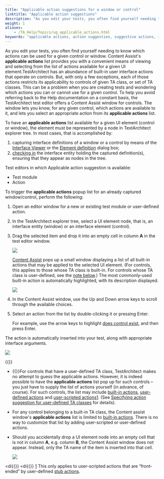```yaml
--- 
title: "Applicable action suggestions for a window or control"
linktitle: "Applicable action suggestions"
description: "As you edit your tests, you often find yourself needing to know which actions can be used for a given control or window. Content Assist's applicable actions list provides you with a convenient means of viewing and selecting from the list of actions available for a given UI element."
weight: 1
aliases: 
    - /TA_Help/Topics/ug_applicable_actions.html
keywords: "applicable actions, action suggestion, suggestive actions, interface elements, interface entities"
---
```


As you edit your tests, you often find yourself needing to know which actions can be used for a given control or window. Content Assist's **applicable actions** list provides you with a convenient means of viewing and selecting from the list of actions available for a given UI element.TestArchitect has an abundance of built-in user interface actions that operate on controls. But, with only a few exceptions, each of those actions restricts its applicability to controls of given TA class, or set of TA classes. This can be a problem when you are creating tests and wondering which actions you can or cannot use for a given control. To help you avoid referring back to the Help documentation on a constant basis, the TestArchitect test editor offers a Content Assist window for controls. The window lets you know, for any given control, which actions are available to it, and lets you select an appropriate action from its **applicable actions** list.

To have an **applicable actions** list available for a given UI element \(control or window\), the element must be represented by a node in TestArchitect explorer tree. In most cases, that is accomplished by:

1.  capturing interface definitions of a window or a control by means of the [Interface Viewer](/user-guide/interface-definitions/the-interface-viewer/capturing-interface-definitions) or the [Element definition](/user-guide/interface-definitions/interface-capturing-commands/point-to-identify-tool/) dialog box;
2.  [checking in](/user-guide/projects-and-project-items/project-items/revision-control/check-in) the interface entity holding the captured definition\(s\), ensuring that they appear as nodes in the tree.

Test editors in which Applicable action suggestion is available:

-   Test module
-   Action

To trigger the **applicable actions** popup list for an already captured window/control, perform the following:

1.  Open an editor window for a new or existing test module or user-defined action.

2.  In the TestArchitect explorer tree, select a UI element node, that is, an interface entity \(window\) or an interface element \(control\).

3.  Drag the selected item and drop it into an empty cell in column **A** in the test editor window.

    ![](/images/TA_Help/Images/applicable_BIA_column_A.png)

    [Content Assist](/user-guide/getting-started/the-test-editor/content-assist/) pops up a small window displaying a list of all built-in actions that may be applied to the selected UI element. \(For controls, this applies to those whose TA class is built-in. For controls whose TA class is user-defined, see the [note below](#li.actions_list.user-defined).\) The most commonly-used built-in action is automatically highlighted, with its description displayed.

    ![](/images/TA_Help/Images/applicable_BIA.png)

4.  In the Content Assist window, use the Up and Down arrow keys to scroll through the available choices.

5.  Select an action from the list by double-clicking it or pressing Enter.

    For example, use the arrow keys to highlight [does control exist](/automation-guide/action-based-testing-language/built-in-actions/user-interface-actions/control-element/does-control-exist), and then press Enter.


The action is automatically inserted into your test, along with appropriate interface arguments.

![](/images/TA_Help/Images/applicable_BIA_1.png)

{{<note>}}

-   {{<anchor li.actions_list.user-defined >}}For controls that have a user-defined TA class, TestArchitect makes no attempt to guess the applicable actions. However, it is indeed possible to have the **applicable actions** list pop up for such controls – you just have to supply the list of actions yourself \(in advance, of course\). For such controls, the list may include [built-in actions](/automation-guide/action-based-testing-language/built-in-actions/), [user-defined actions](/user-guide/actions/user-defined-actions/) and [user-scripted actions](/testarchitect-tutorial/part-3-extending-testarchitect/lesson-8-using-an-automation-harness/)[1](#fntarg_1). \(See [Specifying action suggestion for user-defined TA classes](/user-guide/getting-started/the-test-editor/content-assist/specifying-applicable-actions) for details\).
-   For any control belonging to a built-in TA class, the Content assist window's **applicable actions** list is limited to [built-in actions](/automation-guide/action-based-testing-language/built-in-actions/). There is no way to customize that list by adding user-scripted or user-defined actions.
-   Should you accidentally drop a UI element node into an empty cell that is not in column **A**, e.g. column **B**, the Content Assist window does not appear. Instead, only the TA name of the item is inserted into that cell.

    ![](/images/TA_Help/Images/applicable_BIA_2.png)



<di{{<anchor fntarg_1 >}}
<di{{<anchor fnsrc_1 >}}
[1](#fnsrc_1) This only applies to user-scripted actions that are “front- ended” by user-defined [stub actions](/testarchitect-tutorial/part-3-extending-testarchitect/lesson-8-using-an-automation-harness/working-with-the-python-harness/creating-the-test-case-and-stub-action).

